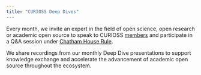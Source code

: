 ```yaml
---
title: "CURIOSS Deep Dives"
---
```


Every month, we invite an expert in the field of open science, open research or academic open source to speak to CURIOSS [members](https://curioss.org/about/members/) and participate in a Q&A session under [Chatham House Rule](https://www.chathamhouse.org/about-us/chatham-house-rule).

We share recordings from our monthly Deep Dive presentations to support knowledge exchange and accelerate the advancement of academic open source throughout the ecosystem.